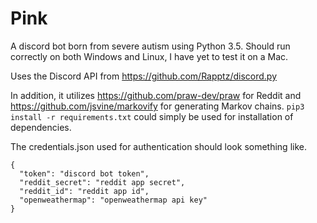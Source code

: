 # Pink
A discord bot born from severe autism using Python 3.5. Should run correctly on both Windows and Linux, I have yet to test it on a Mac.

Uses the Discord API from https://github.com/Rapptz/discord.py

In addition, it utilizes https://github.com/praw-dev/praw for Reddit and https://github.com/jsvine/markovify for generating Markov chains. `pip3 install -r requirements.txt` could simply be used for installation of dependencies.

The credentials.json used for authentication should look something like.
```
{
  "token": "discord bot token",
  "reddit_secret": "reddit app secret",
  "reddit_id": "reddit app id",
  "openweathermap": "openweathermap api key"
}
```
